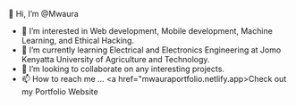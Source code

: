 👋 Hi, I’m @Mwaura

- 👀 I’m interested in Web development, Mobile development, Machine Learning, and Ethical Hacking.
- 🌱 I’m currently learning Electrical and Electronics Engineering at Jomo Kenyatta University of Agriculture and Technology.
- 💞️ I’m looking to collaborate on any interesting projects.
- 📫 How to reach me ... <a href="mwauraportfolio.netlify.app>Check out my Portfolio Website</a>

<!---
MwauratheAlex/MwauratheAlex is a ✨ special ✨ repository because its `README.md` (this file) appears on your GitHub profile.
You can click the Preview link to take a look at your changes.
--->
